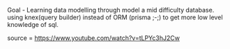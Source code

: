 Goal - Learning data modelling through model a mid difficulty database. using knex(query builder) instead of ORM (prisma ;-;) to get more low level knowledge of sql.

source = https://www.youtube.com/watch?v=tLPYc3hJ2Cw
